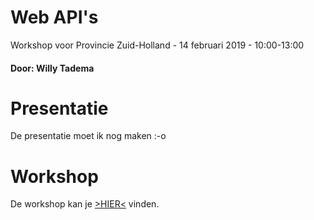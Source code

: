 # Web API's 

Workshop voor Provincie Zuid-Holland - 14 februari 2019 - 10:00-13:00 
#### Door: Willy Tadema

# Presentatie

De presentatie moet ik nog maken :-o

# Workshop

De workshop kan je [>HIER<](https://github.com/friesewoudloper/web-api-workshop/wiki) vinden.
